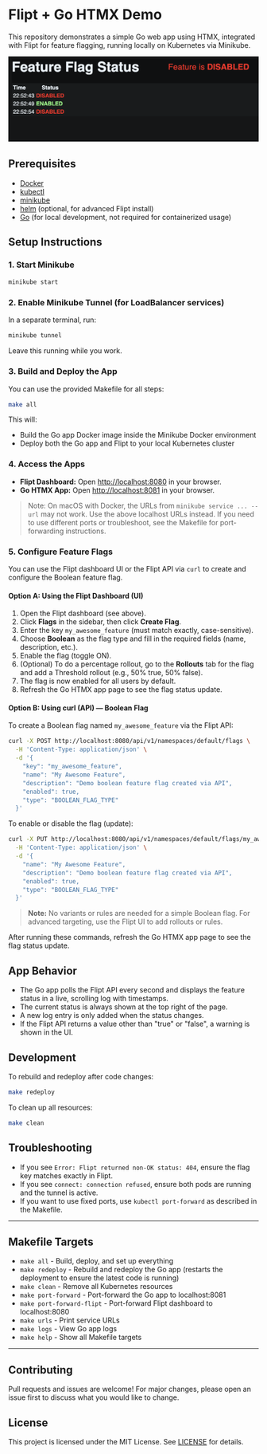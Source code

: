 # Flipt + Go HTMX Demo

This repository demonstrates a simple Go web app using HTMX, integrated with Flipt for feature flagging, running locally on Kubernetes via Minikube.

![Screenshot](docs/screenshot.png)

## Prerequisites

- [Docker](https://docs.docker.com/get-docker/)
- [kubectl](https://kubernetes.io/docs/tasks/tools/)
- [minikube](https://minikube.sigs.k8s.io/docs/)
- [helm](https://helm.sh/) (optional, for advanced Flipt install)
- [Go](https://golang.org/) (for local development, not required for containerized usage)

## Setup Instructions

### 1. Start Minikube

```sh
minikube start
```

### 2. Enable Minikube Tunnel (for LoadBalancer services)

In a separate terminal, run:

```sh
minikube tunnel
```

Leave this running while you work.

### 3. Build and Deploy the App

You can use the provided Makefile for all steps:

```sh
make all
```

This will:

- Build the Go app Docker image inside the Minikube Docker environment
- Deploy both the Go app and Flipt to your local Kubernetes cluster

### 4. Access the Apps

- **Flipt Dashboard:** Open [http://localhost:8080](http://localhost:8080) in your browser.
- **Go HTMX App:** Open [http://localhost:8081](http://localhost:8081) in your browser.

> Note: On macOS with Docker, the URLs from `minikube service ... --url` may not work. Use the above localhost URLs instead. If you need to use different ports or troubleshoot, see the Makefile for port-forwarding instructions.

### 5. Configure Feature Flags

You can use the Flipt dashboard UI or the Flipt API via `curl` to create and configure the Boolean feature flag.

#### Option A: Using the Flipt Dashboard (UI)

1. Open the Flipt dashboard (see above).
2. Click **Flags** in the sidebar, then click **Create Flag**.
3. Enter the key `my_awesome_feature` (must match exactly, case-sensitive).
4. Choose **Boolean** as the flag type and fill in the required fields (name, description, etc.).
5. Enable the flag (toggle ON).
6. (Optional) To do a percentage rollout, go to the **Rollouts** tab for the flag and add a Threshold rollout (e.g., 50% true, 50% false).
7. The flag is now enabled for all users by default.
8. Refresh the Go HTMX app page to see the flag status update.

#### Option B: Using curl (API) — Boolean Flag

To create a Boolean flag named `my_awesome_feature` via the Flipt API:

```sh
curl -X POST http://localhost:8080/api/v1/namespaces/default/flags \
  -H 'Content-Type: application/json' \
  -d '{
    "key": "my_awesome_feature",
    "name": "My Awesome Feature",
    "description": "Demo boolean feature flag created via API",
    "enabled": true,
    "type": "BOOLEAN_FLAG_TYPE"
  }'
```

To enable or disable the flag (update):

```sh
curl -X PUT http://localhost:8080/api/v1/namespaces/default/flags/my_awesome_feature \
  -H 'Content-Type: application/json' \
  -d '{
    "name": "My Awesome Feature",
    "description": "Demo boolean feature flag created via API",
    "enabled": true,
    "type": "BOOLEAN_FLAG_TYPE"
  }'
```

> **Note:** No variants or rules are needed for a simple Boolean flag. For advanced targeting, use the Flipt UI to add rollouts or rules.

After running these commands, refresh the Go HTMX app page to see the flag status update.

## App Behavior

- The Go app polls the Flipt API every second and displays the feature status in a live, scrolling log with timestamps.
- The current status is always shown at the top right of the page.
- A new log entry is only added when the status changes.
- If the Flipt API returns a value other than "true" or "false", a warning is shown in the UI.

## Development

To rebuild and redeploy after code changes:

```sh
make redeploy
```

To clean up all resources:

```sh
make clean
```

## Troubleshooting

- If you see `Error: Flipt returned non-OK status: 404`, ensure the flag key matches exactly in Flipt.
- If you see `connect: connection refused`, ensure both pods are running and the tunnel is active.
- If you want to use fixed ports, use `kubectl port-forward` as described in the Makefile.

---

## Makefile Targets

- `make all` - Build, deploy, and set up everything
- `make redeploy` - Rebuild and redeploy the Go app (restarts the deployment to ensure the latest code is running)
- `make clean` - Remove all Kubernetes resources
- `make port-forward` - Port-forward the Go app to localhost:8081
- `make port-forward-flipt` - Port-forward Flipt dashboard to localhost:8080
- `make urls` - Print service URLs
- `make logs` - View Go app logs
- `make help` - Show all Makefile targets

---

## Contributing

Pull requests and issues are welcome! For major changes, please open an issue first to discuss what you would like to change.

## License

This project is licensed under the MIT License. See [LICENSE](LICENSE) for details.
